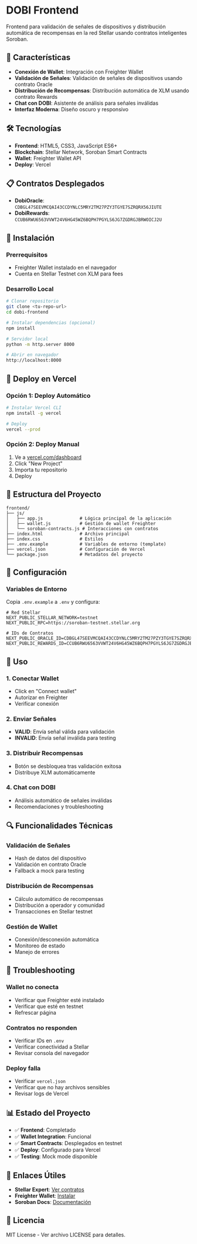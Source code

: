 # DOBI Frontend

Frontend para validación de señales de dispositivos y distribución automática de recompensas en la red Stellar usando contratos inteligentes Soroban.

## 🚀 Características

- **Conexión de Wallet**: Integración con Freighter Wallet
- **Validación de Señales**: Validación de señales de dispositivos usando contrato Oracle
- **Distribución de Recompensas**: Distribución automática de XLM usando contrato Rewards
- **Chat con DOBI**: Asistente de análisis para señales inválidas
- **Interfaz Moderna**: Diseño oscuro y responsivo

## 🛠️ Tecnologías

- **Frontend**: HTML5, CSS3, JavaScript ES6+
- **Blockchain**: Stellar Network, Soroban Smart Contracts
- **Wallet**: Freighter Wallet API
- **Deploy**: Vercel

## 📋 Contratos Desplegados

- **DobiOracle**: `CDBGL47SEEVMCQAI43CCDYNLC5MRY2TM27PZY3TGYE7SZRQRX56JIUTE`
- **DobiRewards**: `CCUB6RWU6563VVWT24V6HG45WZ6BQPH7PGYLS6JG7ZGDRGJBRWOICJ2U`

## 🔧 Instalación

### Prerrequisitos
- Freighter Wallet instalado en el navegador
- Cuenta en Stellar Testnet con XLM para fees

### Desarrollo Local
```bash
# Clonar repositorio
git clone <tu-repo-url>
cd dobi-frontend

# Instalar dependencias (opcional)
npm install

# Servidor local
python -m http.server 8000

# Abrir en navegador
http://localhost:8000
```

## 🚀 Deploy en Vercel

### Opción 1: Deploy Automático
```bash
# Instalar Vercel CLI
npm install -g vercel

# Deploy
vercel --prod
```

### Opción 2: Deploy Manual
1. Ve a [vercel.com/dashboard](https://vercel.com/dashboard)
2. Click "New Project"
3. Importa tu repositorio
4. Deploy

## 📁 Estructura del Proyecto

```
frontend/
├── js/
│   ├── app.js              # Lógica principal de la aplicación
│   ├── wallet.js           # Gestión de wallet Freighter
│   └── soroban-contracts.js # Interacciones con contratos
├── index.html              # Archivo principal
├── index.css               # Estilos
├── .env.example            # Variables de entorno (template)
├── vercel.json             # Configuración de Vercel
└── package.json            # Metadatos del proyecto
```

## 🔧 Configuración

### Variables de Entorno
Copia `.env.example` a `.env` y configura:

```env
# Red Stellar
NEXT_PUBLIC_STELLAR_NETWORK=testnet
NEXT_PUBLIC_RPC=https://soroban-testnet.stellar.org

# IDs de Contratos
NEXT_PUBLIC_ORACLE_ID=CDBGL47SEEVMCQAI43CCDYNLC5MRY2TM27PZY3TGYE7SZRQRX56JIUTE
NEXT_PUBLIC_REWARDS_ID=CCUB6RWU6563VVWT24V6HG45WZ6BQPH7PGYLS6JG7ZGDRGJBRWOICJ2U
```

## 🎯 Uso

### 1. Conectar Wallet
- Click en "Connect wallet"
- Autorizar en Freighter
- Verificar conexión

### 2. Enviar Señales
- **VALID**: Envía señal válida para validación
- **INVALID**: Envía señal inválida para testing

### 3. Distribuir Recompensas
- Botón se desbloquea tras validación exitosa
- Distribuye XLM automáticamente

### 4. Chat con DOBI
- Análisis automático de señales inválidas
- Recomendaciones y troubleshooting

## 🔍 Funcionalidades Técnicas

### Validación de Señales
- Hash de datos del dispositivo
- Validación en contrato Oracle
- Fallback a mock para testing

### Distribución de Recompensas
- Cálculo automático de recompensas
- Distribución a operador y comunidad
- Transacciones en Stellar testnet

### Gestión de Wallet
- Conexión/desconexión automática
- Monitoreo de estado
- Manejo de errores

## 🐛 Troubleshooting

### Wallet no conecta
- Verificar que Freighter esté instalado
- Verificar que esté en testnet
- Refrescar página

### Contratos no responden
- Verificar IDs en `.env`
- Verificar conectividad a Stellar
- Revisar consola del navegador

### Deploy falla
- Verificar `vercel.json`
- Verificar que no hay archivos sensibles
- Revisar logs de Vercel

## 📊 Estado del Proyecto

- ✅ **Frontend**: Completado
- ✅ **Wallet Integration**: Funcional
- ✅ **Smart Contracts**: Desplegados en testnet
- ✅ **Deploy**: Configurado para Vercel
- ✅ **Testing**: Mock mode disponible

## 🔗 Enlaces Útiles

- **Stellar Expert**: [Ver contratos](https://stellar.expert/explorer/testnet)
- **Freighter Wallet**: [Instalar](https://freighter.app)
- **Soroban Docs**: [Documentación](https://soroban.stellar.org)

## 📝 Licencia

MIT License - Ver archivo LICENSE para detalles.